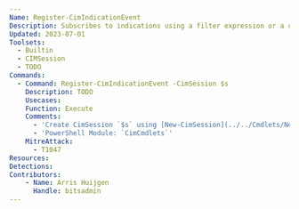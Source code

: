 ```yaml
---
Name: Register-CimIndicationEvent
Description: Subscribes to indications using a filter expression or a query expression
Updated: 2023-07-01
Toolsets:
  - Builtin
  - CIMSession
  - TODO
Commands:
  - Command: Register-CimIndicationEvent -CimSession $s
    Description: TODO
    Usecases:
    Function: Execute
    Comments:
      - 'Create CimSession `$s` using [New-CimSession](../../Cmdlets/New-CimSession/)'
      - 'PowerShell Module: `CimCmdlets`'
    MitreAttack:
      - T1047
Resources:
Detections:
Contributors:
    - Name: Arris Huijgen
      Handle: bitsadmin
---
```

